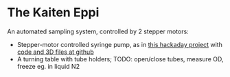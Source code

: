 # The Kaiten Eppi

An automated sampling system, controlled by 2 stepper motors:

* Stepper-motor controlled syringe pump, as in [this hackaday project](https://hackaday.io/project/1838-open-syringe-pump) with [code and 3D files at github](https://github.com/naroom/OpenSyringePump)
* A turning table with tube holders; TODO: open/close tubes, measure OD, freeze
eg. in liquid N2
